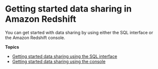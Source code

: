 # Getting started data sharing in Amazon Redshift<a name="getting-started-datashare"></a>

You can get started with data sharing by using either the SQL interface or the Amazon Redshift console\.

**Topics**
+ [Getting started data sharing using the SQL interface](getting-started-datashare-sql.md)
+ [Getting started data sharing using the console](getting-started-datashare-console.md)